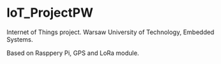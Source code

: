 # IoT_ProjectPW
Internet of Things project. Warsaw University of Technology, Embedded Systems.

Based on Rasppery Pi, GPS and LoRa module.
